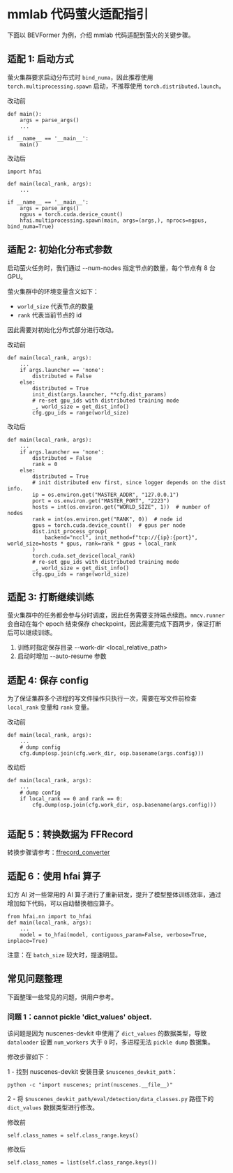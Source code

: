 # mmlab 代码萤火适配指引

下面以 BEVFormer 为例，介绍 mmlab 代码适配到萤火的关键步骤。

## 适配 1: 启动方式

萤火集群要求启动分布式时 `bind_numa`，因此推荐使用 `torch.multiprocessing.spawn` 启动，不推荐使用 `torch.distributed.launch`。

改动前

```
def main():
    args = parse_args()
    ...

if __name__ == '__main__':
    main()
```

改动后

```
import hfai

def main(local_rank, args):
    ...

if __name__ == '__main__':
    args = parse_args()
    ngpus = torch.cuda.device_count()
    hfai.multiprocessing.spawn(main, args=(args,), nprocs=ngpus, bind_numa=True)
```

## 适配 2: 初始化分布式参数
启动萤火任务时，我们通过 --num-nodes 指定节点的数量，每个节点有 8 台 GPU。

萤火集群中的环境变量含义如下：
- `world_size` 代表节点的数量
- `rank` 代表当前节点的 id

因此需要对初始化分布式部分进行改动。

改动前

```
def main(local_rank, args):
    ...
    if args.launcher == 'none':
        distributed = False
    else:
        distributed = True
        init_dist(args.launcher, **cfg.dist_params) 
        # re-set gpu_ids with distributed training mode
        _, world_size = get_dist_info()
        cfg.gpu_ids = range(world_size)
```

改动后

```
def main(local_rank, args):
    ...
    if args.launcher == 'none':
        distributed = False
        rank = 0
    else:
        distributed = True
        # init distributed env first, since logger depends on the dist info.
        ip = os.environ.get("MASTER_ADDR", "127.0.0.1")
        port = os.environ.get("MASTER_PORT", "2223")
        hosts = int(os.environ.get("WORLD_SIZE", 1))  # number of nodes
        rank = int(os.environ.get("RANK", 0))  # node id
        gpus = torch.cuda.device_count()  # gpus per node
        dist.init_process_group(
            backend="nccl", init_method=f"tcp://{ip}:{port}", world_size=hosts * gpus, rank=rank * gpus + local_rank
        )
        torch.cuda.set_device(local_rank)
        # re-set gpu_ids with distributed training mode
        _, world_size = get_dist_info()
        cfg.gpu_ids = range(world_size)
```

## 适配 3: 打断继续训练

萤火集群中的任务都会参与分时调度，因此任务需要支持端点续跑。`mmcv.runner` 会自动在每个 epoch 结束保存 checkpoint，因此需要完成下面两步，保证打断后可以继续训练。

1. 训练时指定保存目录 --work-dir <local_relative_path>
2. 启动时增加 --auto-resume 参数


## 适配 4: 保存 config

为了保证集群多个进程的写文件操作只执行一次，需要在写文件前检查 `local_rank` 变量和 `rank` 变量。

改动前

```
def main(local_rank, args):
    ...
    # dump config
    cfg.dump(osp.join(cfg.work_dir, osp.basename(args.config)))
```

改动后

```
def main(local_rank, args):
    ...
    # dump config
    if local_rank == 0 and rank == 0:
        cfg.dump(osp.join(cfg.work_dir, osp.basename(args.config)))
    
```

## 适配 5：转换数据为 FFRecord

转换步骤请参考：[ffrecord_converter](https://github.com/HFAiLab/ffrecord_converters)

## 适配 6：使用 hfai 算子

幻方 AI 对一些常用的 AI 算子进行了重新研发，提升了模型整体训练效率，通过增加如下代码，可以自动替换相应算子。

```
from hfai.nn import to_hfai
def main(local_rank, args):
    ...
    model = to_hfai(model, contiguous_param=False, verbose=True, inplace=True)    
```
注意：在 `batch_size` 较大时，提速明显。



## 常见问题整理
下面整理一些常见的问题，供用户参考。

### 问题 1：cannot pickle 'dict_values' object.

该问题是因为 nuscenes-devkit 中使用了 `dict_values` 的数据类型，导致 `dataloader` 设置 `num_workers` 大于 `0` 时，多进程无法 `pickle dump` 数据集。

修改步骤如下：

1 - 找到 nuscenes-devkit 安装目录 `$nuscenes_devkit_path`：
```
python -c "import nuscenes; print(nuscenes.__file__)"
```

2 - 将 `$nuscenes_devkit_path/eval/detection/data_classes.py` 路径下的 `dict_values` 数据类型进行修改。

修改前
```
self.class_names = self.class_range.keys()
```
修改后
```
self.class_names = list(self.class_range.keys())
```

